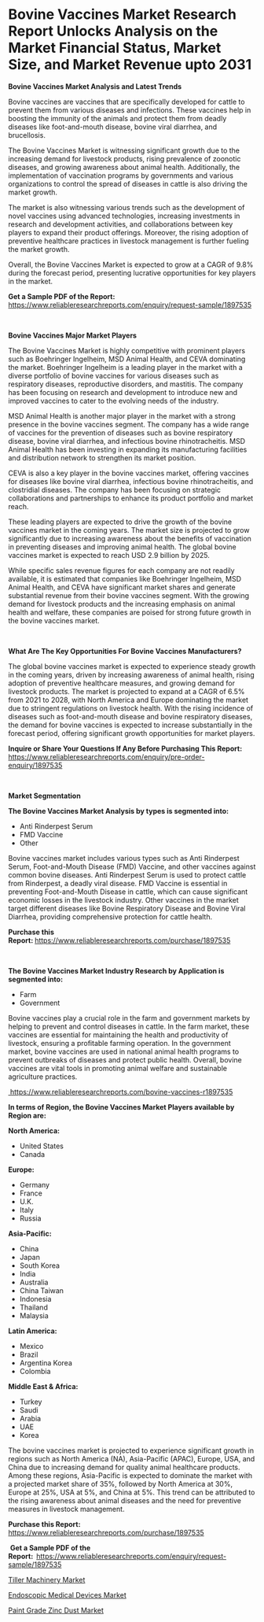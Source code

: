 <p><h1>Bovine Vaccines Market Research Report Unlocks Analysis on the Market Financial Status, Market Size, and Market Revenue upto 2031</h1></p><p><strong>Bovine Vaccines Market Analysis and Latest Trends</strong></p>
<p><p>Bovine vaccines are vaccines that are specifically developed for cattle to prevent them from various diseases and infections. These vaccines help in boosting the immunity of the animals and protect them from deadly diseases like foot-and-mouth disease, bovine viral diarrhea, and brucellosis.</p><p>The Bovine Vaccines Market is witnessing significant growth due to the increasing demand for livestock products, rising prevalence of zoonotic diseases, and growing awareness about animal health. Additionally, the implementation of vaccination programs by governments and various organizations to control the spread of diseases in cattle is also driving the market growth.</p><p>The market is also witnessing various trends such as the development of novel vaccines using advanced technologies, increasing investments in research and development activities, and collaborations between key players to expand their product offerings. Moreover, the rising adoption of preventive healthcare practices in livestock management is further fueling the market growth.</p><p>Overall, the Bovine Vaccines Market is expected to grow at a CAGR of 9.8% during the forecast period, presenting lucrative opportunities for key players in the market.</p></p>
<p><strong>Get a Sample PDF of the Report:&nbsp;</strong> <a href="https://www.reliableresearchreports.com/enquiry/request-sample/1897535">https://www.reliableresearchreports.com/enquiry/request-sample/1897535</a></p>
<p>&nbsp;</p>
<p><strong>Bovine Vaccines Major Market Players</strong></p>
<p><p>The Bovine Vaccines Market is highly competitive with prominent players such as Boehringer Ingelheim, MSD Animal Health, and CEVA dominating the market. Boehringer Ingelheim is a leading player in the market with a diverse portfolio of bovine vaccines for various diseases such as respiratory diseases, reproductive disorders, and mastitis. The company has been focusing on research and development to introduce new and improved vaccines to cater to the evolving needs of the industry.</p><p>MSD Animal Health is another major player in the market with a strong presence in the bovine vaccines segment. The company has a wide range of vaccines for the prevention of diseases such as bovine respiratory disease, bovine viral diarrhea, and infectious bovine rhinotracheitis. MSD Animal Health has been investing in expanding its manufacturing facilities and distribution network to strengthen its market position.</p><p>CEVA is also a key player in the bovine vaccines market, offering vaccines for diseases like bovine viral diarrhea, infectious bovine rhinotracheitis, and clostridial diseases. The company has been focusing on strategic collaborations and partnerships to enhance its product portfolio and market reach.</p><p>These leading players are expected to drive the growth of the bovine vaccines market in the coming years. The market size is projected to grow significantly due to increasing awareness about the benefits of vaccination in preventing diseases and improving animal health. The global bovine vaccines market is expected to reach USD 2.9 billion by 2025.</p><p>While specific sales revenue figures for each company are not readily available, it is estimated that companies like Boehringer Ingelheim, MSD Animal Health, and CEVA have significant market shares and generate substantial revenue from their bovine vaccines segment. With the growing demand for livestock products and the increasing emphasis on animal health and welfare, these companies are poised for strong future growth in the bovine vaccines market.</p></p>
<p>&nbsp;</p>
<p><strong>What Are The Key Opportunities For Bovine Vaccines Manufacturers?</strong></p>
<p><p>The global bovine vaccines market is expected to experience steady growth in the coming years, driven by increasing awareness of animal health, rising adoption of preventive healthcare measures, and growing demand for livestock products. The market is projected to expand at a CAGR of 6.5% from 2021 to 2028, with North America and Europe dominating the market due to stringent regulations on livestock health. With the rising incidence of diseases such as foot-and-mouth disease and bovine respiratory diseases, the demand for bovine vaccines is expected to increase substantially in the forecast period, offering significant growth opportunities for market players.</p></p>
<p><strong>Inquire or Share Your Questions If Any Before Purchasing This Report:</strong> <a href="https://www.reliableresearchreports.com/enquiry/pre-order-enquiry/1897535">https://www.reliableresearchreports.com/enquiry/pre-order-enquiry/1897535</a></p>
<p>&nbsp;</p>
<p><strong>Market Segmentation</strong></p>
<p><strong>The Bovine Vaccines Market Analysis by types is segmented into:</strong></p>
<p><ul><li>Anti Rinderpest Serum</li><li>FMD Vaccine</li><li>Other</li></ul></p>
<p><p>Bovine vaccines market includes various types such as Anti Rinderpest Serum, Foot-and-Mouth Disease (FMD) Vaccine, and other vaccines against common bovine diseases. Anti Rinderpest Serum is used to protect cattle from Rinderpest, a deadly viral disease. FMD Vaccine is essential in preventing Foot-and-Mouth Disease in cattle, which can cause significant economic losses in the livestock industry. Other vaccines in the market target different diseases like Bovine Respiratory Disease and Bovine Viral Diarrhea, providing comprehensive protection for cattle health.</p></p>
<p><strong>Purchase this Report:&nbsp;</strong><a href="https://www.reliableresearchreports.com/purchase/1897535">https://www.reliableresearchreports.com/purchase/1897535</a></p>
<p>&nbsp;</p>
<p><strong>The Bovine Vaccines Market Industry Research by Application is segmented into:</strong></p>
<p><ul><li>Farm</li><li>Government</li></ul></p>
<p><p>Bovine vaccines play a crucial role in the farm and government markets by helping to prevent and control diseases in cattle. In the farm market, these vaccines are essential for maintaining the health and productivity of livestock, ensuring a profitable farming operation. In the government market, bovine vaccines are used in national animal health programs to prevent outbreaks of diseases and protect public health. Overall, bovine vaccines are vital tools in promoting animal welfare and sustainable agriculture practices.</p></p>
<p><a href="https://www.reliableresearchreports.com/bovine-vaccines-r1897535">&nbsp;https://www.reliableresearchreports.com/bovine-vaccines-r1897535</a></p>
<p><strong>In terms of Region, the Bovine Vaccines Market Players available by Region are:</strong></p>
<p>
    <p> <strong> North America: </strong>
        <ul>
            <li>United States</li>
            <li>Canada</li>
        </ul>
        </p> 
    <p> <strong> Europe: </strong>
        <ul>
            <li>Germany</li>
            <li>France</li>
            <li>U.K.</li>
            <li>Italy</li>
            <li>Russia</li>
        </ul>
        </p> 
    <p> <strong> Asia-Pacific: </strong>
        <ul>
            <li>China</li>
            <li>Japan</li>
            <li>South Korea</li>
            <li>India</li>
            <li>Australia</li>
            <li>China Taiwan</li>
            <li>Indonesia</li>
            <li>Thailand</li>
            <li>Malaysia</li>
        </ul>
        </p> 
    <p> <strong> Latin America: </strong>
        <ul>
            <li>Mexico</li>
            <li>Brazil</li>
            <li>Argentina Korea</li>
            <li>Colombia</li>
        </ul>
        </p> 
    <p> <strong> Middle East & Africa: </strong>
        <ul>
            <li>Turkey</li>
            <li>Saudi</li>
            <li>Arabia</li>
            <li>UAE</li>
            <li>Korea</li>
        </ul>
    </p>
    </p>
<p><p>The bovine vaccines market is projected to experience significant growth in regions such as North America (NA), Asia-Pacific (APAC), Europe, USA, and China due to increasing demand for quality animal healthcare products. Among these regions, Asia-Pacific is expected to dominate the market with a projected market share of 35%, followed by North America at 30%, Europe at 25%, USA at 5%, and China at 5%. This trend can be attributed to the rising awareness about animal diseases and the need for preventive measures in livestock management.</p></p>
<p><strong>Purchase this Report: </strong><a href="https://www.reliableresearchreports.com/purchase/1897535">https://www.reliableresearchreports.com/purchase/1897535</a></p>
<p>&nbsp;<strong>Get a Sample PDF of the Report:&nbsp;&nbsp;</strong><a href="https://www.reliableresearchreports.com/enquiry/request-sample/1897535">https://www.reliableresearchreports.com/enquiry/request-sample/1897535</a></p>
<p><strong></strong></p>
<p><p><a href="https://www.linkedin.com/pulse/tiller-machinery-market-share-evolution-growth-trends-2024-2031-x0nqe">Tiller Machinery Market</a></p><p><a href="https://www.linkedin.com/pulse/endoscopic-medical-devices-market-size-trends-complete-industry-9v43c">Endoscopic Medical Devices Market</a></p><p><a href="https://www.linkedin.com/pulse/paint-grade-zinc-dust-market-size-furnishes-valuable-information-hmgce">Paint Grade Zinc Dust Market</a></p></p>